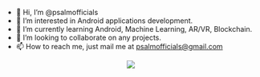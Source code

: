 - 👋 Hi, I’m @psalmofficials
- 👀 I’m interested in Android applications development.
- 🌱 I’m currently learning Android, Machine Learning, AR/VR, Blockchain.
- 💞️ I’m looking to collaborate on any projects.
- 📫 How to reach me, just mail me at psalmofficials@gmail.com
<p align="center">
  <img src="https://komarev.com/ghpvc/?username=psalmofficials&label=PROFILE+VIEWS">
</p> 
<!---
psalmofficials/psalmofficials is a ✨ special ✨ repository because its `README.md` (this file) appears on your GitHub profile.
You can click the Preview link to take a look at your changes.
--->
